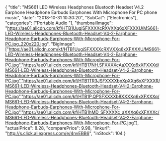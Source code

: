 {
	"title": "MS661 LED Wireless Headphones Bluetooth Headset V4.2 Earphone Headphone Earbuds Earphones With Microphone For PC phone music",
	"date": "2018-10-31 10:30:20",
	"SubCat": ["Electronics"],
	"categories": ["Portable Audio "],
	"thumbnailImage": "https://ae01.alicdn.com/kf/HTB1UugjSFXXXXcRXVXXq6xXFXXXU/MS661-LED-Wireless-Headphones-Bluetooth-Headset-V4-2-Earphone-Headphone-Earbuds-Earphones-With-Microphone-For-PC.jpg_220x220.jpg",
	"BigImage": ["https://ae01.alicdn.com/kf/HTB1UugjSFXXXXcRXVXXq6xXFXXXU/MS661-LED-Wireless-Headphones-Bluetooth-Headset-V4-2-Earphone-Headphone-Earbuds-Earphones-With-Microphone-For-PC.jpg","https://ae01.alicdn.com/kf/HTB17NH.SFXXXXcAaXXXq6xXFXXXd/MS661-LED-Wireless-Headphones-Bluetooth-Headset-V4-2-Earphone-Headphone-Earbuds-Earphones-With-Microphone-For-PC.jpg","https://ae01.alicdn.com/kf/HTB1TR3JSFXXXXbpXpXXq6xXFXXXR/MS661-LED-Wireless-Headphones-Bluetooth-Headset-V4-2-Earphone-Headphone-Earbuds-Earphones-With-Microphone-For-PC.jpg","https://ae01.alicdn.com/kf/HTB1P.QPSFXXXXb8XXXXq6xXFXXXq/MS661-LED-Wireless-Headphones-Bluetooth-Headset-V4-2-Earphone-Headphone-Earbuds-Earphones-With-Microphone-For-PC.jpg","https://ae01.alicdn.com/kf/HTB1hMD_SFXXXXc_aXXXq6xXFXXXc/MS661-LED-Wireless-Headphones-Bluetooth-Headset-V4-2-Earphone-Headphone-Earbuds-Earphones-With-Microphone-For-PC.jpg"],
	"actualPrice": 8.28,
	"comparePrice": 9.98,
	"linkurl": "http://s.click.aliexpress.com/e/4nvEBB6",
	"inStock": 104
}
